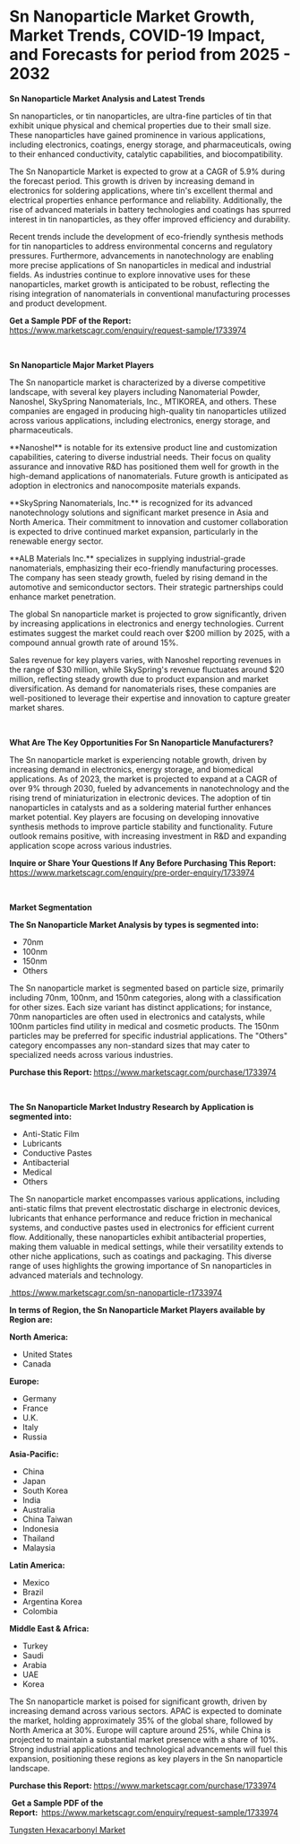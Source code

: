 <p><h1>Sn Nanoparticle Market Growth, Market Trends, COVID-19 Impact, and Forecasts for period from 2025 - 2032</h1></p><p><strong>Sn Nanoparticle Market Analysis and Latest Trends</strong></p>
<p><p>Sn nanoparticles, or tin nanoparticles, are ultra-fine particles of tin that exhibit unique physical and chemical properties due to their small size. These nanoparticles have gained prominence in various applications, including electronics, coatings, energy storage, and pharmaceuticals, owing to their enhanced conductivity, catalytic capabilities, and biocompatibility.</p><p>The Sn Nanoparticle Market is expected to grow at a CAGR of 5.9% during the forecast period. This growth is driven by increasing demand in electronics for soldering applications, where tin's excellent thermal and electrical properties enhance performance and reliability. Additionally, the rise of advanced materials in battery technologies and coatings has spurred interest in tin nanoparticles, as they offer improved efficiency and durability.</p><p>Recent trends include the development of eco-friendly synthesis methods for tin nanoparticles to address environmental concerns and regulatory pressures. Furthermore, advancements in nanotechnology are enabling more precise applications of Sn nanoparticles in medical and industrial fields. As industries continue to explore innovative uses for these nanoparticles, market growth is anticipated to be robust, reflecting the rising integration of nanomaterials in conventional manufacturing processes and product development.</p></p>
<p><strong>Get a Sample PDF of the Report:&nbsp;</strong> <a href="https://www.marketscagr.com/enquiry/request-sample/1733974?utm_campaign=3561&utm_medium=2&utm_source=Github&utm_content=ia&utm_term=01042025&utm_id=sn-nanoparticle">https://www.marketscagr.com/enquiry/request-sample/1733974</a></p>
<p>&nbsp;</p>
<p><strong>Sn Nanoparticle Major Market Players</strong></p>
<p><p>The Sn nanoparticle market is characterized by a diverse competitive landscape, with several key players including Nanomaterial Powder, Nanoshel, SkySpring Nanomaterials, Inc., MTIKOREA, and others. These companies are engaged in producing high-quality tin nanoparticles utilized across various applications, including electronics, energy storage, and pharmaceuticals.</p><p>**Nanoshel** is notable for its extensive product line and customization capabilities, catering to diverse industrial needs. Their focus on quality assurance and innovative R&D has positioned them well for growth in the high-demand applications of nanomaterials. Future growth is anticipated as adoption in electronics and nanocomposite materials expands.</p><p>**SkySpring Nanomaterials, Inc.** is recognized for its advanced nanotechnology solutions and significant market presence in Asia and North America. Their commitment to innovation and customer collaboration is expected to drive continued market expansion, particularly in the renewable energy sector.</p><p>**ALB Materials Inc.** specializes in supplying industrial-grade nanomaterials, emphasizing their eco-friendly manufacturing processes. The company has seen steady growth, fueled by rising demand in the automotive and semiconductor sectors. Their strategic partnerships could enhance market penetration.</p><p>The global Sn nanoparticle market is projected to grow significantly, driven by increasing applications in electronics and energy technologies. Current estimates suggest the market could reach over $200 million by 2025, with a compound annual growth rate of around 15%.</p><p>Sales revenue for key players varies, with Nanoshel reporting revenues in the range of $30 million, while SkySpring's revenue fluctuates around $20 million, reflecting steady growth due to product expansion and market diversification. As demand for nanomaterials rises, these companies are well-positioned to leverage their expertise and innovation to capture greater market shares.</p></p>
<p>&nbsp;</p>
<p><strong>What Are The Key Opportunities For Sn Nanoparticle Manufacturers?</strong></p>
<p><p>The Sn nanoparticle market is experiencing notable growth, driven by increasing demand in electronics, energy storage, and biomedical applications. As of 2023, the market is projected to expand at a CAGR of over 9% through 2030, fueled by advancements in nanotechnology and the rising trend of miniaturization in electronic devices. The adoption of tin nanoparticles in catalysts and as a soldering material further enhances market potential. Key players are focusing on developing innovative synthesis methods to improve particle stability and functionality. Future outlook remains positive, with increasing investment in R&D and expanding application scope across various industries.</p></p>
<p><strong>Inquire or Share Your Questions If Any Before Purchasing This Report:</strong> <a href="https://www.marketscagr.com/enquiry/pre-order-enquiry/1733974?utm_campaign=3561&utm_medium=2&utm_source=Github&utm_content=ia&utm_term=01042025&utm_id=sn-nanoparticle">https://www.marketscagr.com/enquiry/pre-order-enquiry/1733974</a></p>
<p>&nbsp;</p>
<p><strong>Market Segmentation</strong></p>
<p><strong>The Sn Nanoparticle Market Analysis by types is segmented into:</strong></p>
<p><ul><li>70nm</li><li>100nm</li><li>150nm</li><li>Others</li></ul></p>
<p><p>The Sn nanoparticle market is segmented based on particle size, primarily including 70nm, 100nm, and 150nm categories, along with a classification for other sizes. Each size variant has distinct applications; for instance, 70nm nanoparticles are often used in electronics and catalysts, while 100nm particles find utility in medical and cosmetic products. The 150nm particles may be preferred for specific industrial applications. The "Others" category encompasses any non-standard sizes that may cater to specialized needs across various industries.</p></p>
<p><strong>Purchase this Report:&nbsp;</strong><a href="https://www.marketscagr.com/purchase/1733974?utm_campaign=3561&utm_medium=2&utm_source=Github&utm_content=ia&utm_term=01042025&utm_id=sn-nanoparticle">https://www.marketscagr.com/purchase/1733974</a></p>
<p>&nbsp;</p>
<p><strong>The Sn Nanoparticle Market Industry Research by Application is segmented into:</strong></p>
<p><ul><li>Anti-Static Film</li><li>Lubricants</li><li>Conductive Pastes</li><li>Antibacterial</li><li>Medical</li><li>Others</li></ul></p>
<p><p>The Sn nanoparticle market encompasses various applications, including anti-static films that prevent electrostatic discharge in electronic devices, lubricants that enhance performance and reduce friction in mechanical systems, and conductive pastes used in electronics for efficient current flow. Additionally, these nanoparticles exhibit antibacterial properties, making them valuable in medical settings, while their versatility extends to other niche applications, such as coatings and packaging. This diverse range of uses highlights the growing importance of Sn nanoparticles in advanced materials and technology.</p></p>
<p><a href="https://www.marketscagr.com/sn-nanoparticle-r1733974?utm_campaign=3561&utm_medium=2&utm_source=Github&utm_content=ia&utm_term=01042025&utm_id=sn-nanoparticle">&nbsp;https://www.marketscagr.com/sn-nanoparticle-r1733974</a></p>
<p><strong>In terms of Region, the Sn Nanoparticle Market Players available by Region are:</strong></p>
<p>
    <p> <strong> North America: </strong>
        <ul>
            <li>United States</li>
            <li>Canada</li>
        </ul>
        </p> 
    <p> <strong> Europe: </strong>
        <ul>
            <li>Germany</li>
            <li>France</li>
            <li>U.K.</li>
            <li>Italy</li>
            <li>Russia</li>
        </ul>
        </p> 
    <p> <strong> Asia-Pacific: </strong>
        <ul>
            <li>China</li>
            <li>Japan</li>
            <li>South Korea</li>
            <li>India</li>
            <li>Australia</li>
            <li>China Taiwan</li>
            <li>Indonesia</li>
            <li>Thailand</li>
            <li>Malaysia</li>
        </ul>
        </p> 
    <p> <strong> Latin America: </strong>
        <ul>
            <li>Mexico</li>
            <li>Brazil</li>
            <li>Argentina Korea</li>
            <li>Colombia</li>
        </ul>
        </p> 
    <p> <strong> Middle East & Africa: </strong>
        <ul>
            <li>Turkey</li>
            <li>Saudi</li>
            <li>Arabia</li>
            <li>UAE</li>
            <li>Korea</li>
        </ul>
    </p>
    </p>
<p><p>The Sn nanoparticle market is poised for significant growth, driven by increasing demand across various sectors. APAC is expected to dominate the market, holding approximately 35% of the global share, followed by North America at 30%. Europe will capture around 25%, while China is projected to maintain a substantial market presence with a share of 10%. Strong industrial applications and technological advancements will fuel this expansion, positioning these regions as key players in the Sn nanoparticle landscape.</p></p>
<p><strong>Purchase this Report: </strong><a href="https://www.marketscagr.com/purchase/1733974?utm_campaign=3561&utm_medium=2&utm_source=Github&utm_content=ia&utm_term=01042025&utm_id=sn-nanoparticle">https://www.marketscagr.com/purchase/1733974</a></p>
<p>&nbsp;<strong>Get a Sample PDF of the Report:&nbsp;&nbsp;</strong><a href="https://www.marketscagr.com/enquiry/request-sample/1733974?utm_campaign=3561&utm_medium=2&utm_source=Github&utm_content=ia&utm_term=01042025&utm_id=sn-nanoparticle">https://www.marketscagr.com/enquiry/request-sample/1733974</a></p>
<p><strong></strong></p>
<p><p><a href="https://github.com/beyeagamizjp/Market-Research-Report-List-1/blob/main/tungsten-hexacarbonyl-market.md?utm_campaign=3561&utm_medium=2&utm_source=Github&utm_content=ia&utm_term=01042025&utm_id=sn-nanoparticle">Tungsten Hexacarbonyl Market</a></p></p>